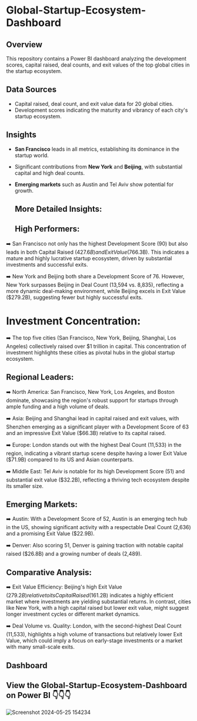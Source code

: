 # Global-Startup-Ecosystem-Dashboard

## Overview

This repository contains a Power BI dashboard analyzing the development scores, capital raised, deal counts, and exit values of the top global cities in the startup ecosystem.

## Data Sources

- Capital raised, deal count, and exit value data for 20 global cities.
- Development scores indicating the maturity and vibrancy of each city's startup ecosystem.

## Insights

- **San Francisco** leads in all metrics, establishing its dominance in the startup world.
- Significant contributions from **New York** and **Beijing**, with substantial capital and high deal counts.
- **Emerging markets** such as Austin and Tel Aviv show potential for growth.

  ## More Detailed Insights:

  ## High Performers:

➡️ San Francisco not only has the highest Development Score (90) but also leads in both Capital Raised ($427.6B) and Exit Value ($766.3B). This indicates a mature and highly lucrative startup ecosystem, driven by substantial investments and successful exits.

➡️ New York and Beijing both share a Development Score of 76. However, New York surpasses Beijing in Deal Count (13,594 vs. 8,835), reflecting a more dynamic deal-making environment, while Beijing excels in Exit Value ($279.2B), suggesting fewer but highly successful exits.


# Investment Concentration:

➡️ The top five cities (San Francisco, New York, Beijing, Shanghai, Los Angeles) collectively raised over $1 trillion in capital. This concentration of investment highlights these cities as pivotal hubs in the global startup ecosystem.


## Regional Leaders:

➡️ North America: San Francisco, New York, Los Angeles, and Boston dominate, showcasing the region's robust support for startups through ample funding and a high volume of deals.

➡️ Asia: Beijing and Shanghai lead in capital raised and exit values, with Shenzhen emerging as a significant player with a Development Score of 63 and an impressive Exit Value ($66.3B) relative to its capital raised.

➡️ Europe: London stands out with the highest Deal Count (11,533) in the region, indicating a vibrant startup scene despite having a lower Exit Value ($71.9B) compared to its US and Asian counterparts.

➡️ Middle East: Tel Aviv is notable for its high Development Score (51) and substantial exit value ($32.2B), reflecting a thriving tech ecosystem despite its smaller size.


## Emerging Markets:

➡️ Austin: With a Development Score of 52, Austin is an emerging tech hub in the US, showing significant activity with a respectable Deal Count (2,636) and a promising Exit Value ($22.9B).

➡️ Denver: Also scoring 51, Denver is gaining traction with notable capital raised ($26.8B) and a growing number of deals (2,489).

## Comparative Analysis:

➡️ Exit Value Efficiency: Beijing's high Exit Value ($279.2B) relative to its Capital Raised ($161.2B) indicates a highly efficient market where investments are yielding substantial returns. In contrast, cities like New York, with a high capital raised but lower exit value, might suggest longer investment cycles or different market dynamics.

➡️ Deal Volume vs. Quality: London, with the second-highest Deal Count (11,533), highlights a high volume of transactions but relatively lower Exit Value, which could imply a focus on early-stage investments or a market with many small-scale exits.


  ## Dashboard

  ## View the Global-Startup-Ecosystem-Dashboard on Power BI 👇👇👇

  ![Screenshot 2024-05-25 154234](https://github.com/AdapalaNaveenKumar/Global-Startup-Ecosystem-Dashboard/assets/114572337/5d84548d-fe33-45f9-b257-9e762698f5b0)

